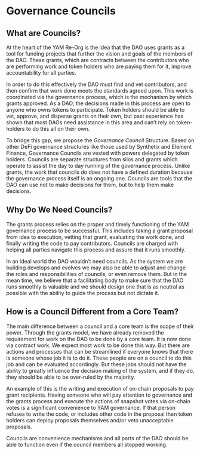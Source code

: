 # Governance Councils

## What are Councils?

At the heart of the YAM Re-Org is the idea that the DAO uses grants as a tool for funding projects that further the vision and goals of the members of the DAO. These grants, which are contracts between the contributors who are performing work and token holders who are paying them for it, improve accountability for all parties.

In order to do this effectively the DAO must find and vet contributors, and then confirm that work done meets the standards agreed upon. This work is coordinated via the governance process, which is the mechanism by which grants approved. As a DAO, the decisions made in this process are open to anyone who owns tokens to participate. Token holders should be able to vet, approve, and disperse grants on their own, but past experience has shown that most DAOs need assistance in this area and can’t rely on token-holders to do this all on their own.

To bridge this gap, we propose the *Governance Council* Structure. Based on other DeFi governance structures like those used by Synthetix and Element Finance, Governance Councils are vested with powers delegated by token holders. Councils are separate structures from silos and grants which operate to assist the day to day running of the governance process. Unlike grants, the work that councils do does not have a defined duration because the governance process itself is an ongoing one. Councils are tools that the DAO can use not to make decisions for them, but to help them make decisions.

## Why Do We Need Councils?

The grants process relies on the proper and timely functioning of the YAM governance process to be successful. This includes taking a grant proposal from idea to execution, vetting that grant, evaluating the work done, and finally writing the code to pay contributors. Councils are charged with helping all parties navigate this process and assure that it runs smoothly.

In an ideal world the DAO wouldn’t need councils. As the system we are building develops and evolves we may also be able to adjust and change the roles and responsibilities of councils, or even remove them. But in the mean time, we believe that a facilitating body to make sure that the DAO runs smoothly is valuable and we should design one that is as neutral as possible with the ability to guide the process but not dictate it.

## How is a Council Different from a Core Team?

The main difference between a council and a core team is the scope of their power. Through the grants model, we have already removed the requirement for work on the DAO to be done by a core team. It is now done via contract work. We expect most work to be done this way. But there are actions and processes that can be streamlined if everyone knows that there is someone whose job it is to do it. These people are on a council to do this job and can be evaluated accordingly. But these jobs should not have the ability to greatly influence the decision making of the system, and if they do, they should be able to be over-ruled by the majority.

An example of this is the writing and execution of on-chain proposals to pay grant recipients. Having someone who will pay attention to governance and the grants process and execute the actions of snapshot votes via on-chain votes is a significant convenience to YAM governance. If that person refuses to write the code, or includes other code in the proposal then token holders can deploy proposals themselves and/or veto unacceptable proposals.

Councils are convenience mechanisms and all parts of the DAO should be able to function even if the council members all stopped working.
